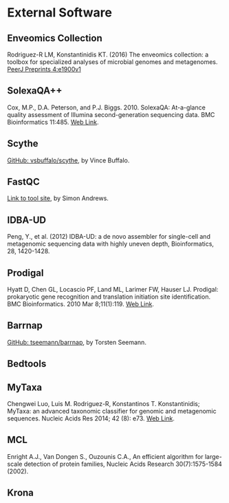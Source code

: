 # External Software

## Enveomics Collection

Rodriguez-R LM, Konstantinidis KT. (2016) The enveomics collection: a toolbox
for specialized analyses of microbial genomes and metagenomes.
[PeerJ Preprints 4:e1900v1](https://doi.org/10.7287/peerj.preprints.1900v1)

## SolexaQA++

Cox, M.P., D.A. Peterson, and P.J. Biggs. 2010. SolexaQA: At-a-glance quality
assessment of Illumina second-generation sequencing data. BMC Bioinformatics
11:485. [Web Link](http://www.biomedcentral.com/1471-2105/11/485).

## Scythe

[GitHub: vsbuffalo/scythe](https://github.com/vsbuffalo/scythe), by
Vince Buffalo.

## FastQC

[Link to tool site](https://www.bioinformatics.babraham.ac.uk/projects/fastqc),
by Simon Andrews.

## IDBA-UD

Peng, Y., et al. (2012) IDBA-UD: a de novo assembler for single-cell and
metagenomic sequencing data with highly uneven depth, Bioinformatics, 28,
1420-1428.

## Prodigal

Hyatt D, Chen GL, Locascio PF, Land ML, Larimer FW, Hauser LJ. Prodigal:
prokaryotic gene recognition and translation initiation site identification. BMC
Bioinformatics. 2010 Mar 8;11(1):119.
[Web Link](http://www.biomedcentral.com/1471-2105/11/119).

## Barrnap

[GitHub: tseemann/barrnap](https://github.com/tseemann/barrnap), by Torsten
Seemann.

## Bedtools

## MyTaxa

Chengwei Luo, Luis M. Rodriguez-R, Konstantinos T. Konstantinidis; MyTaxa: an
advanced taxonomic classifier for genomic and metagenomic sequences. Nucleic
Acids Res 2014; 42 (8): e73. [Web Link](https://doi.org/10.1093/nar/gku169).

## MCL

Enright A.J., Van Dongen S., Ouzounis C.A., An efficient algorithm for
large-scale detection of protein families, Nucleic Acids Research
30(7):1575-1584 (2002).

## Krona
